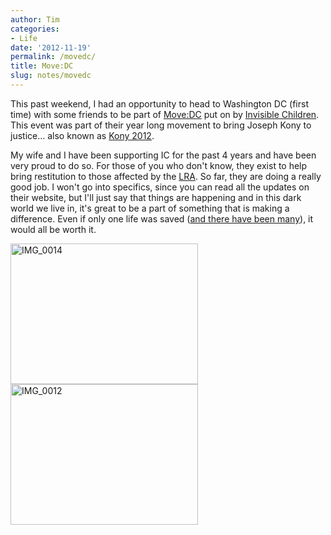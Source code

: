 ```yaml
---
author: Tim
categories:
- Life
date: '2012-11-19'
permalink: /movedc/
title: Move:DC
slug: notes/movedc
---
```


This past weekend, I had an opportunity to head to Washington DC (first time) with some friends to be part of [Move:DC][1] put on by [Invisible Children][2]. This event was part of their year long movement to bring Joseph Kony to justice&#8230; also known as [Kony 2012][1].

My wife and I have been supporting IC for the past 4 years and have been very proud to do so. For those of you who don't know, they exist to help bring restitution to those affected by the [LRA][3]. So far, they are doing a really good job. I won't go into specifics, since you can read all the updates on their website, but I'll just say that things are happening and in this dark world we live in, it's great to be a part of something that is making a difference. Even if only one life was saved ([and there have been many][4]), it would all be worth it.

<img class="alignnone size-medium wp-image-373" alt="IMG_0014" src="http://timw.co/wp-content/uploads/2012/12/IMG_0014-300x225.jpg" width="300" height="225" /> <img class="alignnone size-medium wp-image-372" alt="IMG_0012" src="http://timw.co/wp-content/uploads/2012/12/IMG_0012-300x225.jpg" width="300" height="225" />

 [1]: http://invisiblechildren.com/movedc/
 [2]: http://invisiblechildren.com
 [3]: http://en.wikipedia.org/wiki/Lord's_Resistance_Army
 [4]: http://www.lracrisistracker.com/
 